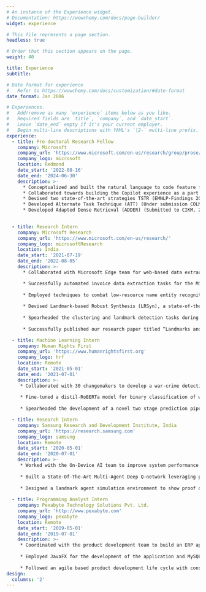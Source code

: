 ```yaml
---
# An instance of the Experience widget.
# Documentation: https://wowchemy.com/docs/page-builder/
widget: experience

# This file represents a page section.
headless: true

# Order that this section appears on the page.
weight: 40

title: Experience
subtitle:

# Date format for experience
#   Refer to https://wowchemy.com/docs/customization/#date-format
date_format: Jan 2006

# Experiences.
#   Add/remove as many `experience` items below as you like.
#   Required fields are `title`, `company`, and `date_start`.
#   Leave `date_end` empty if it's your current employer.
#   Begin multi-line descriptions with YAML's `|2-` multi-line prefix.
experience:
  - title: Pre-doctoral Research Fellow
    company: Microsoft
    company_url: 'https://www.microsoft.com/en-us/research/group/prose/'
    company_logo: microsoft
    location: Redmond
    date_start: '2022-08-16'
    date_end: '2024-06-30'
    description: >-
      * Conceptualized and built the natural language to code feature for the Power Query M language, used for wrangling tables in Excel, Fabric and PowerBI.
      * Collaborated towards building the Copilot experience as a part of the Power Query experience in Fabric and Excel.
      * Devised two state-of-the-art strategies TSTR (EMNLP-Findings 2023) and COOPER (Under submission to ASE 2024) for optimal dynamic prompt construction aiding in-context learning for natural language to code tasks.
      * Developed Alternate Task Technique (ATT) (Under submission COLM, 2024), a generalized framework to post-process LLM outputs using alternate tasks that improved performance on low resource languages, like Power Query M, by 13%.
      * Developed Adapted Dense Retrieval (ADDER) (Submitted to CIKM, 2024) framework for Information Retrieval tasks using dense embedding for efficient code retrieval in low-resource settings.
    

  - title: Research Intern
    company: Microsoft Research
    company_url: 'https://www.microsoft.com/en-us/research/'
    company_logo: microsoftResearch
    location: India
    date_start: '2021-07-19'
    date_end: '2022-08-05'
    description: >-
      * Collaborated with Microsoft Edge team for web-based data extraction tasks to improve product purchasing experience.

      * Successfully automated invoice data extraction tasks for the Microsoft IDC Finance team to improve productivity.
      
      * Employed techniques to combat low-resource name entity recognition tasks by employing ML and program synthesis techniques.
      
      * Devised Landmark-based Robust Synthesis (LRSyn), a state-of-the-art interpretable data extraction framework, robust to version changes in data.
      
      * Spearheaded the clustering and landmark detection tasks during the development of LRSyn, and developed a novel fingerprinting technique for images.
      
      * Successfully published our research paper titled “Landmarks and Regions: A Robust Approach to Data Extraction” at the Conference on Programming Languages Design and Implementation 2022, San Diego.

  - title: Machine Learning Intern
    company: Human Rights First
    company_url: 'https://www.humanrightsfirst.org'
    company_logo: hrf
    location: Remote
    date_start: '2021-05-01'
    date_end: '2021-07-01'
    description: >-
     * Collaborated with 30 changemakers to develop a war-crime detection tool using social media channels.
     
     * Fine-tuned a distil-RoBERTa model for binary classification of war crimes
     
     * Spearheaded the development of a novel two stage prediction pipeline for multi-label classification of warcrimes.

  - title: Research Intern
    company: Samsung Research and Development Institute, India
    company_url: 'https://research.samsung.com'
    company_logo: samsung
    location: Remote
    date_start: '2020-05-01'
    date_end: '2020-07-01'
    description: >-
     * Worked with the On-Device AI team to improve system performance using Reinforcement Learning.
     
     * Built a State-Of-The-Art Multi-Agent Deep Q-network leveraging prioritized experience replay(PER) and time-bound dynamic reward functions
     
     * Designed a landmark agent simulation environment to show proof of concept.
  
  - title: Programming Analyst Intern
    company: Pexabyte Technology Solutions Pvt. Ltd.
    company_url: 'http://www.pexabyte.com'
    company_logo: pexabyte
    location: Remote
    date_start: '2019-05-01'
    date_end: '2019-07-01'
    description: >-
     * Coordinated with the product development team to build an ERP application for manufacturing and service-based industries. 
     
     * Employed JavaFX for the development of the application and MySQL for database management.
     
     * Followed an agile based product development life cycle with constant interaction with key product owners.
design:
  columns: '2'
---
```

